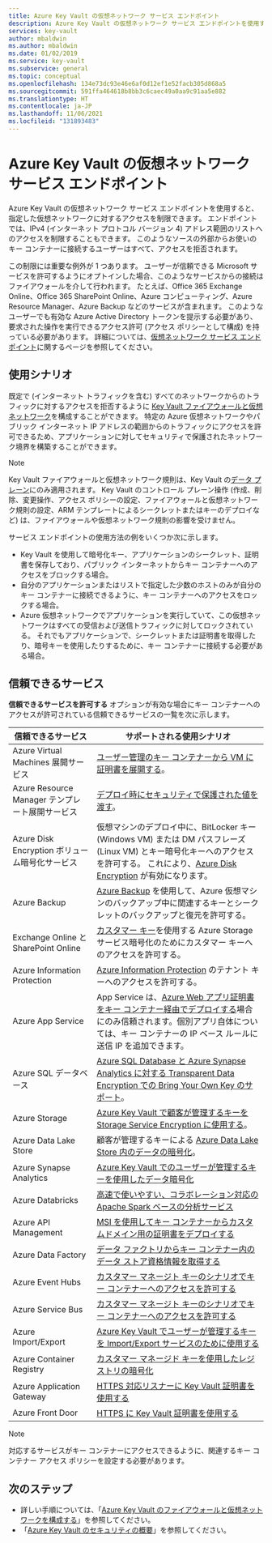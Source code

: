 ```yaml
---
title: Azure Key Vault の仮想ネットワーク サービス エンドポイント
description: Azure Key Vault の仮想ネットワーク サービス エンドポイントを使用すると、使用シナリオなど、指定した仮想ネットワークに対するアクセスを制限できます。その方法について説明します。
services: key-vault
author: mbaldwin
ms.author: mbaldwin
ms.date: 01/02/2019
ms.service: key-vault
ms.subservice: general
ms.topic: conceptual
ms.openlocfilehash: 134e73dc93e46e6af0d12ef1e52facb305d868a5
ms.sourcegitcommit: 591ffa464618b8bb3c6caec49a0aa9c91aa5e882
ms.translationtype: HT
ms.contentlocale: ja-JP
ms.lasthandoff: 11/06/2021
ms.locfileid: "131893483"
---
```

# <a name="virtual-network-service-endpoints-for-azure-key-vault"></a>Azure Key Vault の仮想ネットワーク サービス エンドポイント

Azure Key Vault の仮想ネットワーク サービス エンドポイントを使用すると、指定した仮想ネットワークに対するアクセスを制限できます。 エンドポイントでは、IPv4 (インターネット プロトコル バージョン 4) アドレス範囲のリストへのアクセスを制限することもできます。 このようなソースの外部からお使いのキー コンテナーに接続するユーザーはすべて、アクセスを拒否されます。

この制限には重要な例外が 1 つあります。 ユーザーが信頼できる Microsoft サービスを許可するようにオプトインした場合、このようなサービスからの接続はファイアウォールを介して行われます。 たとえば、Office 365 Exchange Online、Office 365 SharePoint Online、Azure コンピューティング、Azure Resource Manager、Azure Backup などのサービスが含まれます。 このようなユーザーでも有効な Azure Active Directory トークンを提示する必要があり、要求された操作を実行できるアクセス許可 (アクセス ポリシーとして構成) を持っている必要があります。 詳細については、[仮想ネットワーク サービス エンドポイント](../../virtual-network/virtual-network-service-endpoints-overview.md)に関するページを参照してください。

## <a name="usage-scenarios"></a>使用シナリオ

既定で (インターネット トラフィックを含む) すべてのネットワークからのトラフィックに対するアクセスを拒否するように [Key Vault ファイアウォールと仮想ネットワーク](network-security.md)を構成することができます。 特定の Azure 仮想ネットワークやパブリック インターネット IP アドレスの範囲からのトラフィックにアクセスを許可できるため、アプリケーションに対してセキュリティで保護されたネットワーク境界を構築することができます。

> [!NOTE]
> Key Vault ファイアウォールと仮想ネットワーク規則は、Key Vault の[データ プレーン](security-features.md#privileged-access)にのみ適用されます。 Key Vault のコントロール プレーン操作 (作成、削除、変更操作、アクセス ポリシーの設定、ファイアウォールと仮想ネットワーク規則の設定、ARM テンプレートによるシークレットまたはキーのデプロイなど) は、ファイアウォールや仮想ネットワーク規則の影響を受けません。

サービス エンドポイントの使用方法の例をいくつか次に示します。

* Key Vault を使用して暗号化キー、アプリケーションのシークレット、証明書を保存しており、パブリック インターネットからキー コンテナーへのアクセスをブロックする場合。
* 自分のアプリケーションまたはリストで指定した少数のホストのみが自分のキー コンテナーに接続できるように、キー コンテナーへのアクセスをロックする場合。
* Azure 仮想ネットワークでアプリケーションを実行していて、この仮想ネットワークはすべての受信および送信トラフィックに対してロックされている。 それでもアプリケーションで、シークレットまたは証明書を取得したり、暗号キーを使用したりするために、キー コンテナーに接続する必要がある場合。

## <a name="trusted-services"></a>信頼できるサービス

**信頼できるサービスを許可する** オプションが有効な場合にキー コンテナーへのアクセスが許可されている信頼できるサービスの一覧を次に示します。

|信頼できるサービス|サポートされる使用シナリオ|
| --- | --- |
|Azure Virtual Machines 展開サービス|[ユーザー管理のキー コンテナーから VM に証明書を展開する](/archive/blogs/kv/updated-deploy-certificates-to-vms-from-customer-managed-key-vault)。|
|Azure Resource Manager テンプレート展開サービス|[デプロイ時にセキュリティで保護された値を渡す](../../azure-resource-manager/templates/key-vault-parameter.md)。|
|Azure Disk Encryption ボリューム暗号化サービス|仮想マシンのデプロイ中に、BitLocker キー (Windows VM) または DM パスフレーズ (Linux VM) とキー暗号化キーへのアクセスを許可する。 これにより、[Azure Disk Encryption](../../security/fundamentals/encryption-overview.md) が有効になります。|
|Azure Backup|[Azure Backup](../../backup/backup-overview.md) を使用して、Azure 仮想マシンのバックアップ中に関連するキーとシークレットのバックアップと復元を許可する。|
|Exchange Online と SharePoint Online|[カスタマー キー](/microsoft-365/compliance/customer-key-overview)を使用する Azure Storage サービス暗号化のためにカスタマー キーへのアクセスを許可する。|
|Azure Information Protection|[Azure Information Protection](/azure/information-protection/what-is-information-protection) のテナント キーへのアクセスを許可する。|
|Azure App Service|App Service は、[Azure Web アプリ証明書をキー コンテナー経由でデプロイする](https://azure.github.io/AppService/2016/05/24/Deploying-Azure-Web-App-Certificate-through-Key-Vault.html)場合にのみ信頼されます。個別アプリ自体については、キー コンテナーの IP ベース ルールに送信 IP を追加できます。|
|Azure SQL データベース|[Azure SQL Database と Azure Synapse Analytics に対する Transparent Data Encryption での Bring Your Own Key のサポート](../../azure-sql/database/transparent-data-encryption-byok-overview.md)。|
|Azure Storage|[Azure Key Vault で顧客が管理するキーを Storage Service Encryption に使用する](../../storage/common/customer-managed-keys-configure-key-vault.md)。|
|Azure Data Lake Store|顧客が管理するキーによる [Azure Data Lake Store 内のデータの暗号化](../../data-lake-store/data-lake-store-encryption.md)。|
|Azure Synapse Analytics|[Azure Key Vault でのユーザーが管理するキーを使用したデータ暗号化](../../synapse-analytics/security/workspaces-encryption.md)|
|Azure Databricks|[高速で使いやすい、コラボレーション対応の Apache Spark ベースの分析サービス](/azure/databricks/scenarios/what-is-azure-databricks)|
|Azure API Management|[MSI を使用してキー コンテナーからカスタムドメイン用の証明書をデプロイする](../../api-management/api-management-howto-use-managed-service-identity.md#use-ssl-tls-certificate-from-azure-key-vault)|
|Azure Data Factory|[データ ファクトリからキー コンテナー内のデータ ストア資格情報を取得する](https://go.microsoft.com/fwlink/?linkid=2109491)|
|Azure Event Hubs|[カスタマー マネージト キーのシナリオでキー コンテナーへのアクセスを許可する](../../event-hubs/configure-customer-managed-key.md)|
|Azure Service Bus|[カスタマー マネージト キーのシナリオでキー コンテナーへのアクセスを許可する](../../service-bus-messaging/configure-customer-managed-key.md)|
|Azure Import/Export| [Azure Key Vault でユーザーが管理するキーを Import/Export サービスのために使用する](../../import-export/storage-import-export-encryption-key-portal.md)
|Azure Container Registry|[カスタマー マネージド キーを使用したレジストリの暗号化](../../container-registry/container-registry-customer-managed-keys.md)
|Azure Application Gateway |[HTTPS 対応リスナーに Key Vault 証明書を使用する](../../application-gateway/key-vault-certs.md)
|Azure Front Door|[HTTPS に Key Vault 証明書を使用する](../../frontdoor/front-door-custom-domain-https.md#prepare-your-azure-key-vault-account-and-certificate)

> [!NOTE]
> 対応するサービスがキー コンテナーにアクセスできるように、関連するキー コンテナー アクセス ポリシーを設定する必要があります。

## <a name="next-steps"></a>次のステップ

- 詳しい手順については、「[Azure Key Vault のファイアウォールと仮想ネットワークを構成する](network-security.md)」を参照してください。
- 「[Azure Key Vault のセキュリティの概要](security-features.md)」を参照してください。

